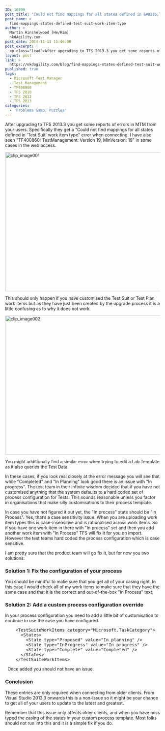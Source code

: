 ```yaml
---
ID: 10899
post_title: 'Could not find mappings for all states defined in &#8216;Test Suit&#8217; work item type'
post_name: >
  find-mappings-states-defined-test-suit-work-item-type
author: >
  Martin Hinshelwood (He/Him)
  nkdAgility.com
post_date: 2014-11-11 15:46:00
post_excerpt: |
  <p class="lead">After upgrading to TFS 2013.3 you get some reports of errors in MTM from your users. Specifically they get a "Could not find mappings for all states defined in 'Test Suit' work item type" error when connecting. I have also seen "TF400860: TestManagement: Version 19, MinVersion: 19" in some cases in the web access.</p>
layout: post
link: >
  https://nkdagility.com/blog/find-mappings-states-defined-test-suit-work-item-type/
published: true
tags:
  - Microsoft Test Manager
  - Test Management
  - TF400860
  - TFS 2010
  - TFS 2012
  - TFS 2013
categories:
  - 'Problems &amp; Puzzles'
---
```

<p class="lead">After upgrading to TFS 2013.3 you get some reports of errors in MTM from your users. Specifically they get a "Could not find mappings for all states defined in 'Test Suit' work item type" error when connecting. I have also seen "TF400860: TestManagement: Version 19, MinVersion: 19" in some cases in the web access.</p>
<p><img style="background-image: none; padding-top: 0px; padding-left: 0px; margin: 0px; display: inline; padding-right: 0px; border: 0px;" title="clip_image001" src="http://nakedalmweb.wpengine.com/wp-content/uploads/2014/11/clip-image001.jpg" alt="clip_image001" width="590" height="452" border="0" /></p>
<p>This should only happen if you have customised the Test Suit or Test Plan work items but as they have just been created by the upgrade process it is a little confusing as to why it does not work.</p>
<p><img style="background-image: none; padding-top: 0px; padding-left: 0px; display: inline; padding-right: 0px; border: 0px;" title="clip_image002" src="http://nakedalmweb.wpengine.com/wp-content/uploads/2014/11/clip-image0025.png" alt="clip_image002" width="786" height="452" border="0" /></p>
<p>You might additionally find a similar error when trying to edit a Lab Template as it also queries the Test Data.</p>
<p>In these cases, if you look real closely at the error message you will see that while "Completed" and "In Planning" look good there is an issue with "In progress". The test team in their infinite wisdom decided that if you have not customised anything that the system defaults to a hard coded set of process configuration for Tests. This sounds reasonable unless you factor in organisations that make silly customisations to their process template.</p>
<p>In case you have not figured it out yet, the "In process" state should be "In Process". Yes, that’s a case sensitivity issue. When you are uploading work item types this is case-insensitive and is rationalised across work items. So if you have one work item in there with "In process" set and then you add another work item with "In Process" TFS will fix it for you on import. However the test teams hard coded the process configuration which is case sensitive.</p>
<p>I am pretty sure that the product team will go fix it, but for now you two solutions:</p>
<h3>Solution 1: Fix the configuration of your process</h3>
<p>You should be mindful to make sure that you get all of your casing right. In this case I would check all of my work items to make sure that they have the same case and that it is the correct and out-of-the-box "In Process" text.</p>
<h3>Solution 2: Add a custom process configuration override</h3>
<p>In your process configuration you need to add a little bit of customisation to continue to use the case you have configured.</p>
<pre class="lang:xhtml decode:true">    &lt;TestSuiteWorkItems category="Microsoft.TaskCategory"&gt;
      &lt;States&gt;
        &lt;State type="Proposed" value="In planning" /&gt;
        &lt;State type="InProgress" value="In progress" /&gt;
        &lt;State type="Complete" value="Completed" /&gt;
      &lt;/States&gt;
    &lt;/TestSuiteWorkItems&gt;
</pre>
<p>&nbsp;&nbsp;Once added you should not have an issue.</p>
<h3>Conclusion</h3>
<p>These entries are only required when connecting from older clients. From Visual Studio 2013.3 onwards this is a non-issue so it might be your chance to get all of your users to update to the latest and greatest.</p>
<p>Remember that this issue only affects older clients, and when you have miss typed the casing of the states in your custom process template. Most folks should not run into this and it is a simple fix if you do.</p>